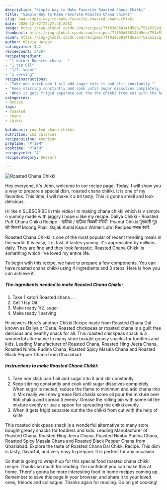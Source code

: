 ```yaml
---
description: "Simple Way to Make Favorite Roasted Chana Chikki"
title: "Simple Way to Make Favorite Roasted Chana Chikki"
slug: 644-simple-way-to-make-favorite-roasted-chana-chikki
date: 2020-12-02T22:27:48.826Z
image: https://img-global.cpcdn.com/recipes/7ff03d05814fd5eb/751x532cq70/roasted-chana-chikki-recipe-main-photo.jpg
thumbnail: https://img-global.cpcdn.com/recipes/7ff03d05814fd5eb/751x532cq70/roasted-chana-chikki-recipe-main-photo.jpg
cover: https://img-global.cpcdn.com/recipes/7ff03d05814fd5eb/751x532cq70/roasted-chana-chikki-recipe-main-photo.jpg
author: Olivia Harper
ratingvalue: 4.2
reviewcount: 34287
recipeingredient:
- "1 katori Roasted chana   "
- "1 tsp Oil"
- "1/2. sugar"
- "1 serving"
recipeinstructions:
- "Take non stick pan 1 oil add sugar into it and stir constantly."
- "Keep stirring constantly and cook until sugar dissolves completely.  When sugar is melted, reduce the flame to minimum and add chana into it. Mix really well now grease Roti chakla some oil pour the mixture over Roti chakla and spread it evenly. Grease the rolling pin with some oil the mixture evenly or use a spoon for spreading the chikki evenly."
- "When it gets frigid separate out the the chikki from cut with the help of knife"
categories:
- Recipe
tags:
- roasted
- chana
- chikki

katakunci: roasted chana chikki 
nutrition: 153 calories
recipecuisine: American
preptime: "PT19M"
cooktime: "PT45M"
recipeyield: "4"
recipecategory: Dessert

---
```



![Roasted Chana Chikki](https://img-global.cpcdn.com/recipes/7ff03d05814fd5eb/751x532cq70/roasted-chana-chikki-recipe-main-photo.jpg)

Hey everyone, it's John, welcome to our recipe page. Today, I will show you a way to prepare a special dish, roasted chana chikki. It is one of my favorites. This time, I will make it a bit tasty. This is gonna smell and look delicious.

Hi like n SUBSCRIBE in this video I m making chana chikki which is v simple n yummy made with jaggry I hope u like my recipe. Daliya Chikki - Roasted Puff Chana Chikki Recipe - दालिया / दाड़िया चिक्की रेसिपी. Peanut Chikki मूंगफली गुड़ की चिक्की Moong Phalli Gajak Kunal Kapur Winter Lohri Recipes गजक रेवरि.

Roasted Chana Chikki is one of the most popular of recent trending meals in the world. It is easy, it is fast, it tastes yummy. It's appreciated by millions daily. They are fine and they look fantastic. Roasted Chana Chikki is something which I've loved my entire life.


To begin with this recipe, we have to prepare a few components. You can have roasted chana chikki using 4 ingredients and 3 steps. Here is how you can achieve it.

<!--inarticleads1-->

##### The ingredients needed to make Roasted Chana Chikki:

1. Take 1 katori Roasted chana   ...
1. Get 1 tsp Oil
1. Make ready 1/2. sugar
1. Make ready 1 serving


Hi viewers Here&#39;s another Chikki Recipe made from Roasted Chana Dal known as Daliya or Daria. Roasted chickpeas or roasted chana is a guilt free delicious and healthy snack for all. This roasted chickpeas snack is a wonderful alternative to many store bought greasy snacks for toddlers and kids. Leading Manufacturer of Roasted Chana, Roasted Hing Jeera Chana, Roasted Nimbu Pudina Chana, Roasted Spicy Masala Chana and Roasted Black Pepper Chana from Ghaziabad. 

<!--inarticleads2-->

##### Instructions to make Roasted Chana Chikki:

1. Take non stick pan 1 oil add sugar into it and stir constantly.
1. Keep stirring constantly and cook until sugar dissolves completely.  When sugar is melted, reduce the flame to minimum and add chana into it. Mix really well now grease Roti chakla some oil pour the mixture over Roti chakla and spread it evenly. Grease the rolling pin with some oil the mixture evenly or use a spoon for spreading the chikki evenly.
1. When it gets frigid separate out the the chikki from cut with the help of knife


This roasted chickpeas snack is a wonderful alternative to many store bought greasy snacks for toddlers and kids. Leading Manufacturer of Roasted Chana, Roasted Hing Jeera Chana, Roasted Nimbu Pudina Chana, Roasted Spicy Masala Chana and Roasted Black Pepper Chana from Ghaziabad. Explore the taste of Roasted Chana Dal Chikki Recipe. This dish is tasty, flavorful, and very easy to prepare. It is perfect for any occasion. 

So that is going to wrap it up for this special food roasted chana chikki recipe. Thanks so much for reading. I'm confident you can make this at home. There's gonna be more interesting food in home recipes coming up. Remember to save this page in your browser, and share it to your loved ones, friends and colleague. Thanks again for reading. Go on get cooking!
